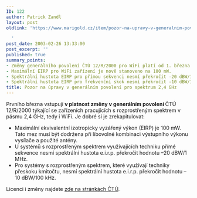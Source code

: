 ```yaml
---
ID: 122
author: Patrick Zandl
layout: post
oldlink: 'https://www.marigold.cz/item/pozor-na-upravy-v-generalnim-povoleni-pro-spektrum-2-4-ghz

  '
post_date: 2003-02-26 13:33:00
post_excerpt: ''
published: true
summary_points:
- Změny generálního povolení ČTÚ 12/R/2000 pro WiFi platí od 1. března.
- Maximální EIRP pro WiFi zařízení je nově stanoveno na 100 mW.
- Spektrální hustota EIRP pro přímou sekvenci nesmí překročit -20 dBW/1 MHz.
- Spektrální hustota EIRP pro frekvenční skok nesmí překročit -10 dBW/100 kHz.
title: Pozor na úpravy v generálním povolení pro spektrum 2,4 GHz
---
```


<p>
Prvního března vstupují <STRONG>v platnost změny v generálním povolení </STRONG>ČTÚ 12/R/2000 týkající se zařízeních pracujících s rozprostřeným spektrem v pásmu 2,4 GHz, tedy i WiFi. Je dobré si je zrekapitulovat:</p>

<UL>
<LI>Maximální ekvivalentní izotropicky vyzářený výkon (EIRP) je 100 mW. Tato mez musí být dodržena při libovolné kombinaci výstupního výkonu vysílače a použité antény.</LI>
<LI>U systémů s rozprostřeným spektrem využívajících techniku přímé sekvence nesmí spektrální hustota e.i.r.p. překročit hodnotu &#8211;20 dBW/1 MHz.</LI>
<LI>Pro systémy s rozprostřeným spektrem, které využívají techniky přeskoku kmitočtu, nesmí spektrální hustota e.i.r.p. překročit hodnotu &#8211;10 dBW/100 kHz.</LI></UL>
<p>
Licenci i změny najdete <A href="http://www2.ctu.cz/art.php?iSearch=&amp;iArt=76" target=_blank>zde na stránkách ČTÚ</A>.</p>